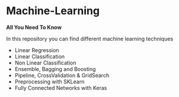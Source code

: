 # Machine-Learning
**All You Need To Know**

In this repository you can find different machine learning techniques
- Linear Regression
- Linear Classification
- Non Linear Classification
- Ensemble, Bagging and Boosting
- Pipeline, CrossValidation & GridSearch
- Preprocessing with SKLearn
- Fully Connected Networks with Keras
